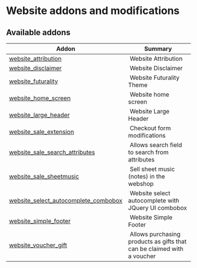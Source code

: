 Website addons and modifications
================================

[//]: # (addons)

Available addons
----------------
**Addon** | **Summary**
--- | ---
[website_attribution](website_attribution/) | Website Attribution
[website_disclaimer](website_disclaimer/) | Website Disclaimer
[website_futurality](website_futurality/) | Website Futurality Theme
[website_home_screen](website_home_screen/) | Website home screen
[website_large_header](website_large_header/) | Website Large Header
[website_sale_extension](website_sale_extension/) | Checkout form modifications
[website_sale_search_attributes](website_sale_search_attributes/) | Allows search field to search from attributes
[website_sale_sheetmusic](website_sale_sheetmusic/) | Sell sheet music (notes) in the webshop
[website_select_autocomplete_combobox](website_select_autocomplete_combobox/) | Website select autocomplete with JQuery UI combobox
[website_simple_footer](website_simple_footer/) | Website Simple Footer
[website_voucher_gift](website_voucher_gift/) | Allows purchasing products as gifts that can be claimed with a voucher
